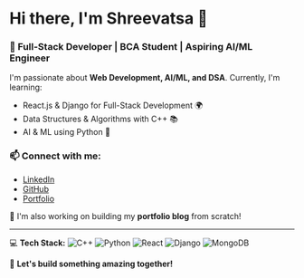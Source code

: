 # Hi there, I'm Shreevatsa 👋
### 🚀 Full-Stack Developer | BCA Student | Aspiring AI/ML Engineer

I'm passionate about **Web Development, AI/ML, and DSA**. Currently, I'm learning:
- React.js & Django for Full-Stack Development 🌍
- Data Structures & Algorithms with C++ 📚
- AI & ML using Python 🤖

### 📫 Connect with me:
- [LinkedIn](https://www.linkedin.com/in/shreevatsatg)
- [GitHub](https://github.com/shreevatsaTG)
- [Portfolio](https://https://shreevatsatg-com.vercel.app/) 

🔭 I'm also working on building my **portfolio blog** from scratch!

---

💻 **Tech Stack:**
![C++](https://img.shields.io/badge/C++-00599C?style=flat&logo=c%2B%2B&logoColor=white)
![Python](https://img.shields.io/badge/Python-3776AB?style=flat&logo=python&logoColor=white)
![React](https://img.shields.io/badge/React-20232A?style=flat&logo=react&logoColor=61DAFB)
![Django](https://img.shields.io/badge/Django-092E20?style=flat&logo=django&logoColor=white)
![MongoDB](https://img.shields.io/badge/MongoDB-4EA94B?style=flat&logo=mongodb&logoColor=white)

🚀 **Let's build something amazing together!**
